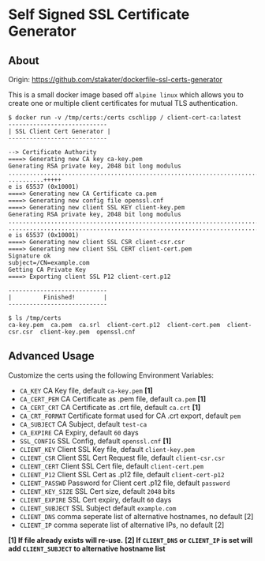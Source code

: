 Self Signed SSL Certificate Generator
=================================================

About
-----
Origin: https://github.com/stakater/dockerfile-ssl-certs-generator

This is a small docker image based off `alpine linux` which allows you to create one or multiple client certificates for mutual TLS authentication.

```
$ docker run -v /tmp/certs:/certs cschlipp / client-cert-ca:latest
----------------------------
| SSL Client Cert Generator |
----------------------------

--> Certificate Authority
====> Generating new CA key ca-key.pem
Generating RSA private key, 2048 bit long modulus
.............................................................................................................+++++
..........+++++
e is 65537 (0x10001)
====> Generating new CA Certificate ca.pem
====> Generating new config file openssl.cnf
====> Generating new client SSL KEY client-key.pem
Generating RSA private key, 2048 bit long modulus
.............................................................................+++++
.............................................................................................................................................................................................+++++
e is 65537 (0x10001)
====> Generating new client SSL CSR client-csr.csr
====> Generating new client SSL CERT client-cert.pem
Signature ok
subject=/CN=example.com
Getting CA Private Key
====> Exporting client SSL P12 client-cert.p12

----------------------------
|         Finished!        |
----------------------------

$ ls /tmp/certs 
ca-key.pem  ca.pem  ca.srl  client-cert.p12  client-cert.pem  client-csr.csr  client-key.pem  openssl.cnf

```

Advanced Usage
--------------

Customize the certs using the following Environment Variables:

* `CA_KEY` CA Key file, default `ca-key.pem` __[1]__
* `CA_CERT_PEM` CA Certificate as .pem file, default `ca.pem` __[1]__
* `CA_CERT_CRT` CA Certificate as .crt file, default `ca.crt` __[1]__ 
* `CA_CRT_FORMAT` Certificate format used for CA .crt export, default `pem`
* `CA_SUBJECT` CA Subject, default `test-ca`
* `CA_EXPIRE` CA Expiry, default `60` days
* `SSL_CONFIG` SSL Config, default `openssl.cnf` __[1]__
* `CLIENT_KEY` Client SSL Key file, default `client-key.pem`
* `CLIENT_CSR` Client SSL Cert Request file, default `client-csr.csr`
* `CLIENT_CERT` Client SSL Cert file, default `client-cert.pem`
* `CLIENT_P12` Client SSL Cert as .p12 file, default `client-cert-p12`
* `CLIENT_PASSWD` Password for Client cert .p12 file, default `password`
* `CLIENT_KEY_SIZE` SSL Cert size, default `2048` bits
* `CLIENT_EXPIRE` SSL Cert expiry, default `60` days
* `CLIENT_SUBJECT` SSL Subject default `example.com`
* `CLIENT_DNS` comma seperate list of alternative hostnames, no default [2]
* `CLIENT_IP` comma seperate list of alternative IPs, no default [2]

__[1] If file already exists will re-use.__
__[2] If `CLIENT_DNS` or `CLIENT_IP` is set will add `CLIENT_SUBJECT` to alternative hostname list__